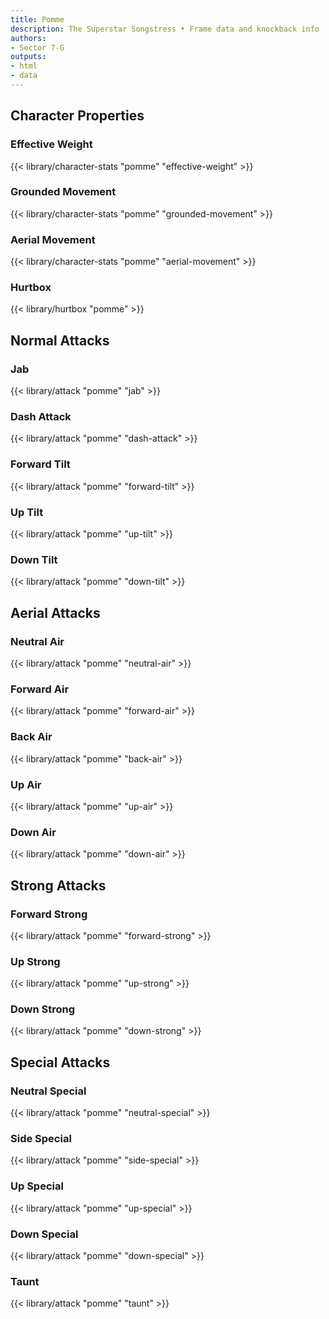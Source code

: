 ```yaml
---
title: Pomme
description: The Superstar Songstress • Frame data and knockback info
authors:
- Sector 7-G
outputs:
- html
- data
---
```


## Character Properties
### Effective Weight
{{< library/character-stats "pomme" "effective-weight" >}}
### Grounded Movement
{{< library/character-stats "pomme" "grounded-movement" >}}
### Aerial Movement
{{< library/character-stats "pomme" "aerial-movement" >}}
### Hurtbox
{{< library/hurtbox "pomme" >}}

## Normal Attacks
### Jab
{{< library/attack "pomme" "jab" >}}
### Dash Attack
{{< library/attack "pomme" "dash-attack" >}}
### Forward Tilt
{{< library/attack "pomme" "forward-tilt" >}}
### Up Tilt
{{< library/attack "pomme" "up-tilt" >}}
### Down Tilt
{{< library/attack "pomme" "down-tilt" >}}

## Aerial Attacks
### Neutral Air
{{< library/attack "pomme" "neutral-air" >}}
### Forward Air
{{< library/attack "pomme" "forward-air" >}}
### Back Air
{{< library/attack "pomme" "back-air" >}}
### Up Air
{{< library/attack "pomme" "up-air" >}}
### Down Air
{{< library/attack "pomme" "down-air" >}}

## Strong Attacks
### Forward Strong
{{< library/attack "pomme" "forward-strong" >}}
### Up Strong
{{< library/attack "pomme" "up-strong" >}}
### Down Strong
{{< library/attack "pomme" "down-strong" >}}

## Special Attacks
### Neutral Special
{{< library/attack "pomme" "neutral-special" >}}
### Side Special
{{< library/attack "pomme" "side-special" >}}
### Up Special
{{< library/attack "pomme" "up-special" >}}
### Down Special
{{< library/attack "pomme" "down-special" >}}

### Taunt
{{< library/attack "pomme" "taunt" >}}
